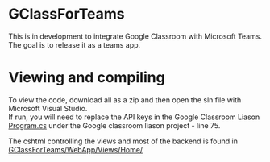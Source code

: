 # GClassForTeams
This is in development to integrate Google Classroom with Microsoft Teams.  
The goal is to release it as a teams app.

# Viewing and compiling
To view the code, download all as a zip and then open the sln file with Microsoft Visual Studio.  
If run, you will need to replace the API keys in the Google Classroom Liason [Program.cs](https://github.com/IsaacSkevington/GClassForTeams/blob/main/Google%20classroom%20liason/Program.cs) under the Google classroom liason project - line 75.  
  
The cshtml controlling the views and most of the backend is found in [GClassForTeams/WebApp/Views/Home/](https://github.com/IsaacSkevington/GClassForTeams/tree/main/WebApp/Views/Home)
